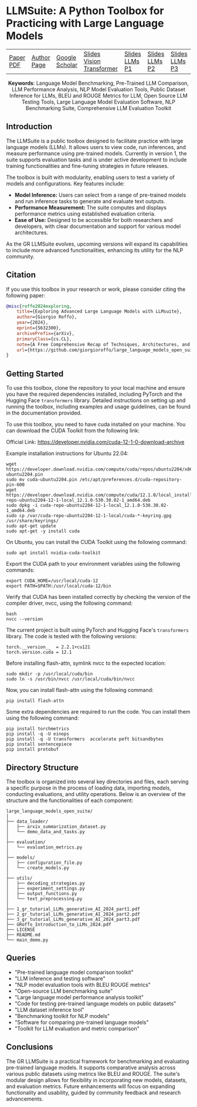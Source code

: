 # LLMSuite: A Python Toolbox for Practicing with Large Language Models

<div align="center">

<table>
  <tr>
    <td><a href="https://github.com/giorgioroffo/large_language_models_open_suite/blob/main/GRoffo_Introduction_to_LLMs_2024.pdf" target="_blank">Paper PDF</a></td>
    <td><a href="https://www.researchgate.net/profile/Giorgio-Roffo" target="_blank">Author Page</a></td>
    <td><a href="https://scholar.google.it/citations?user=cD2LFuUAAAAJ&hl=en" target="_blank">Google Scholar</a></td>
    <td><a href="https://github.com/giorgioroffo/large_language_models_open_suite/blob/main/slides_ViT_self_attention_vision_transformer.pdf" target="_blank">Slides Vision Transformer</a></td>
    <td><a href="https://github.com/giorgioroffo/large_language_models_open_suite/blob/main/1_gr_tutorial_LLMs_generative_AI_2024_part1.pdf" target="_blank">Slides LLMs P1</a></td>
    <td><a href="https://github.com/giorgioroffo/large_language_models_open_suite/blob/main/2_gr_tutorial_LLMs_generative_AI_2024_part2.pdf" target="_blank">Slides LLMs P2</a></td>
    <td><a href="https://github.com/giorgioroffo/large_language_models_open_suite/blob/main/3_gr_tutorial_LLMs_generative_AI_2024_part3.pdf" target="_blank">Slides LLMs P3</a></td>
  </tr>
</table>


**Keywords**: Language Model Benchmarking, Pre-Trained LLM Comparison, LLM Performance Analysis, NLP Model Evaluation Tools, Public Dataset Inference for LLMs, BLEU and ROUGE Metrics for LLM, Open Source LLM Testing Tools, Large Language Model Evaluation Software, NLP Benchmarking Suite, Comprehensive LLM Evaluation Toolkit

</div>

## Introduction

The LLMSuite is a public toolbox designed to facilitate practice with large language models (LLMs). It allows users to view code, run inferences, and measure performance using pre-trained models. Currently in version 1, the suite supports evaluation tasks and is under active development to include training functionalities and fine-tuning strategies in future releases.

The toolbox is built with modularity, enabling users to test a variety of models and configurations. Key features include:

- **Model Inference:** Users can select from a range of pre-trained models and run inference tasks to generate and evaluate text outputs.
- **Performance Measurement:** The suite computes and displays performance metrics using established evaluation criteria.
- **Ease of Use:** Designed to be accessible for both researchers and developers, with clear documentation and support for various model architectures.

As the GR LLMSuite evolves, upcoming versions will expand its capabilities to include more advanced functionalities, enhancing its utility for the NLP community.

## Citation

If you use this toolbox in your research or work, please consider citing the following paper:


```bibtex
@misc{roffo2024exploring,
    title={Exploring Advanced Large Language Models with LLMsuite},
    author={Giorgio Roffo},
    year={2024},
    eprint={5632300},
    archivePrefix={arXiv},
    primaryClass={cs.CL},
    note={A Free Comprehensive Recap of Techniques, Architectures, and Practical Applications},
    url={https://github.com/giorgioroffo/large_language_models_open_suite}
}
```

## Getting Started

To use this toolbox, clone the repository to your local machine and ensure you have the required dependencies installed, including PyTorch and the Hugging Face `transformers` library. Detailed instructions on setting up and running the toolbox, including examples and usage guidelines, can be found in the documentation provided.


To use this toolbox, you need to have cuda installed on your machine. You can download the CUDA Toolkit from the following link:

Official Link: https://developer.nvidia.com/cuda-12-1-0-download-archive

Example installation instructions for Ubuntu 22.04:

```
wget https://developer.download.nvidia.com/compute/cuda/repos/ubuntu2204/x86_64/cuda-ubuntu2204.pin
sudo mv cuda-ubuntu2204.pin /etc/apt/preferences.d/cuda-repository-pin-600
wget https://developer.download.nvidia.com/compute/cuda/12.1.0/local_installers/cuda-repo-ubuntu2204-12-1-local_12.1.0-530.30.02-1_amd64.deb
sudo dpkg -i cuda-repo-ubuntu2204-12-1-local_12.1.0-530.30.02-1_amd64.deb
sudo cp /var/cuda-repo-ubuntu2204-12-1-local/cuda-*-keyring.gpg /usr/share/keyrings/
sudo apt-get update
sudo apt-get -y install cuda
```

On Ubuntu, you can install the CUDA Toolkit using the following command:

```
sudo apt install nvidia-cuda-toolkit
```
Export the CUDA path to your environment variables using the following commands:

```
export CUDA_HOME=/usr/local/cuda-12
export PATH=$PATH:/usr/local/cuda-12/bin
```
Verify that CUDA has been installed correctly by checking the version of the compiler driver, nvcc, using the following command:

```
bash
nvcc --version
```

The current project is built using PyTorch and Hugging Face's `transformers` library. The code is tested with the following versions: 
```
torch.__version__  = 2.2.1+cu121
torch.version.cuda = 12.1
```

Before installing flash-attn, symlink nvcc to the expected location:
    
``` 
sudo mkdir -p /usr/local/cuda/bin
sudo ln -s /usr/bin/nvcc /usr/local/cuda/bin/nvcc
```

Now, you can install flash-attn using the following command:

```
pip install flash-attn
```


Some extra dependencies are required to run the code. You can install them using the following command:

```
pip install torchmetrics
pip install -q -U einops
pip install -q -U transformers  accelerate peft bitsandbytes
pip install sentencepiece
pip install protobuf

```


## Directory Structure

The toolbox is organized into several key directories and files, each serving a specific purpose in the process of loading data, importing models, conducting evaluations, and utility operations. Below is an overview of the structure and the functionalities of each component:

```
large_language_models_open_suite/
│
├── data_loader/                                    
│   ├── arxiv_summarization_dataset.py
│   └── demo_data_and_tasks.py
│
├── evaluation/                                     
│   └── evaluation_metrics.py
│
├── models/                                         
│   ├── configuration_file.py
│   └── create_models.py
│
├── utils/                                          
│   ├── decoding_strategies.py
│   ├── experiment_settings.py                      
│   ├── output_functions.py                         
│   └── text_preprocessing.py                       
│
├── 1_gr_tutorial_LLMs_generative_AI_2024_part1.pdf 
├── 2_gr_tutorial_LLMs_generative_AI_2024_part2.pdf 
├── 3_gr_tutorial_LLMs_generative_AI_2024_part3.pdf 
├── GRoffo_Introduction_to_LLMs_2024.pdf            
├── LICENSE                                         
├── README.md                                       
└── main_demo.py                                    

```



## Queries

* "Pre-trained language model comparison toolkit"
* "LLM inference and testing software"
* "NLP model evaluation tools with BLEU ROUGE metrics"
* "Open-source LLM benchmarking suite"
* "Large language model performance analysis toolkit"
* "Code for testing pre-trained language models on public datasets"
* "LLM dataset inference tool"
* "Benchmarking toolkit for NLP models"
* "Software for comparing pre-trained language models"
* "Toolkit for LLM evaluation and metric comparison"


## Conclusions

The GR LLMSuite is a practical framework for benchmarking and evaluating pre-trained language models. It supports comparative analysis across various public datasets using metrics like BLEU and ROUGE. The suite's modular design allows for flexibility in incorporating new models, datasets, and evaluation metrics.
Future enhancements will focus on expanding functionality and usability, guided by community feedback and research advancements.



